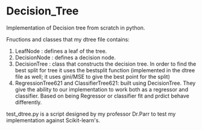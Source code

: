 # Decision_Tree

Implementation of Decision tree from scratch in python.

Fnuctions and classes that my dtree file contains:
1. LeafNode : defines a leaf of the tree. 
2. DecisionNode : defines a decision node.
3. DecisionTree : class that constructs the decision tree. In order to find the best split for tree it uses the bestsplit function (implemented in the dtree file as well; it uses gini/MSE to give the best point for the split)
4. RegressionTree621 and ClassifierTree621: built using DecisionTree. They give the ability to our implementation to work both as a regressor and classifier. Based on being Regressor or classifier fit and prdict behave differently.


test_dtree.py is a script designed by my professor Dr.Parr to test my implementation against Scikit-learn's.
